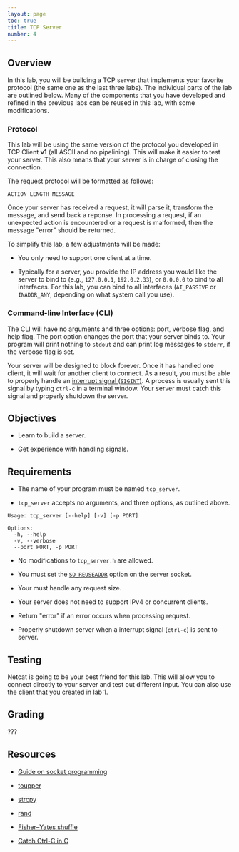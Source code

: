 ```yaml
---
layout: page
toc: true
title: TCP Server
number: 4
---
```


## Overview

In this lab, you will be building a TCP server that implements your favorite protocol (the same one as the last three labs). The individual parts of the lab are outlined below. Many of the components that you have developed and refined in the previous labs can be reused in this lab, with some modifications.

### Protocol

This lab will be using the same version of the protocol you developed in TCP Client **v1** (all ASCII and no pipelining). This will make it easier to test your server. This also means that your server is in charge of closing the connection. 

The request protocol will be formatted as follows:

```
ACTION LENGTH MESSAGE
```

Once your server has received a request, it will parse it, transform the message, and send back a reponse. In processing a request, if an unexpected action is encountered or a request is malformed, then the message "error" should be returned.

To simplify this lab, a few adjustments will be made:

- You only need to support one client at a time.

- Typically for a server, you provide the IP address you would like the server to bind to (e.g., `127.0.0.1`, `192.0.2.33`), or `0.0.0.0` to bind to all interfaces. For this lab, you can bind to all interfaces (`AI_PASSIVE` or `INADDR_ANY`, depending on what system call you use).


### Command-line Interface (CLI)

The CLI will have no arguments and three options: port, verbose flag, and help flag. The port option changes the port that your server binds to. Your program will print nothing to `stdout` and can print log messages to `stderr`, if the verbose flag is set.

Your server will be designed to block forever. Once it has handled one client, it will wait for another client to connect. As a result, you must be able to properly handle an [interrupt signal (`SIGINT`)](https://en.wikipedia.org/wiki/Signal_(IPC)). A process is usually sent this signal by typing `ctrl-c` in a terminal window. Your server must catch this signal and properly shutdown the server.


## Objectives

- Learn to build a server.

- Get experience with handling signals.


## Requirements

- The name of your program must be named `tcp_server`.

- `tcp_server` accepts no arguments, and three options, as outlined above.

```
Usage: tcp_server [--help] [-v] [-p PORT]

Options:
  -h, --help
  -v, --verbose
  --port PORT, -p PORT
```

- No modifications to `tcp_server.h` are allowed.

- You must set the [`SO_REUSEADDR`](https://man7.org/linux/man-pages/man7/socket.7.html) option on the server socket.

- Your must handle any request size.

- Your server does not need to support IPv4 or concurrent clients.

- Return "error" if an error occurs when processing request.

- Properly shutdown server when a interrupt signal (`ctrl-c`) is sent to server.


## Testing

Netcat is going to be your best friend for this lab. This will allow you to connect directly to your server and test out different input. You can also use the client that you created in lab 1.


## Grading

???

## Resources

- [Guide on socket programming](https://beej.us/guide/bgnet/html/)

- [toupper](http://www.cplusplus.com/reference/cctype/toupper/)

- [strcpy](https://www.programiz.com/c-programming/library-function/string.h/strcpy)

- [rand](http://www.cplusplus.com/reference/cstdlib/rand/)

- [Fisher–Yates shuffle](https://en.wikipedia.org/wiki/Fisher–Yates_shuffle)

- [Catch Ctrl-C in C](https://stackoverflow.com/questions/4217037/catch-ctrl-c-in-c)